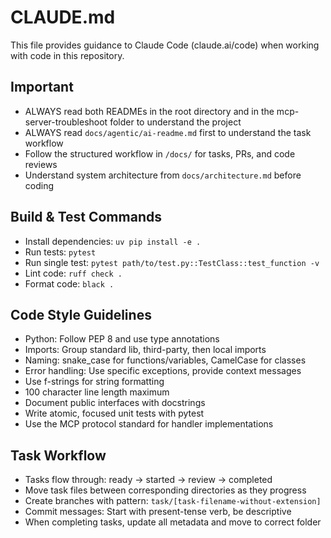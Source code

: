 # CLAUDE.md

This file provides guidance to Claude Code (claude.ai/code) when working with code in this repository.

## Important
- ALWAYS read both READMEs in the root directory and in the mcp-server-troubleshoot folder to understand the project
- ALWAYS read `docs/agentic/ai-readme.md` first to understand the task workflow
- Follow the structured workflow in `/docs/` for tasks, PRs, and code reviews
- Understand system architecture from `docs/architecture.md` before coding

## Build & Test Commands
- Install dependencies: `uv pip install -e .`
- Run tests: `pytest`
- Run single test: `pytest path/to/test.py::TestClass::test_function -v`
- Lint code: `ruff check .`
- Format code: `black .`

## Code Style Guidelines
- Python: Follow PEP 8 and use type annotations
- Imports: Group standard lib, third-party, then local imports
- Naming: snake_case for functions/variables, CamelCase for classes
- Error handling: Use specific exceptions, provide context messages
- Use f-strings for string formatting
- 100 character line length maximum
- Document public interfaces with docstrings
- Write atomic, focused unit tests with pytest
- Use the MCP protocol standard for handler implementations

## Task Workflow
- Tasks flow through: ready → started → review → completed
- Move task files between corresponding directories as they progress
- Create branches with pattern: `task/[task-filename-without-extension]`
- Commit messages: Start with present-tense verb, be descriptive
- When completing tasks, update all metadata and move to correct folder